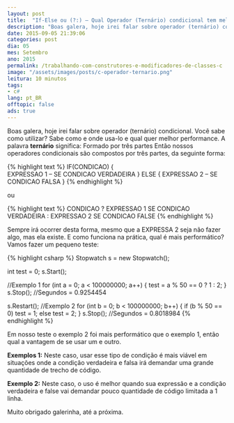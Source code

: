 ```yaml
---
layout: post
title:  "If-Else ou (?:) – Qual Operador (Ternário) condicional tem melhor performance"
description: "Boas galera, hoje irei falar sobre operador (ternário) condicional. Você sabe como utilizar? Sabe como e onde usa-lo e qual quer melhor performance.A palavra ternário significa: Formado por três partes Então nossos operadores condicionais são compostos por três partes, da seguinte forma:"
date: 2015-09-05 21:39:06
categories: post 
dia: 05
mes: Setembro
ano: 2015
permalink: /trabalhando-com-construtores-e-modificadores-de-classes-c
image: "/assets/images/posts/c-operador-ternario.png"
leitura: 10 minutos
tags:
- c#
lang: pt_BR
offtopic: false
ads: true
---
```


Boas galera, hoje irei falar sobre operador (ternário) condicional. Você sabe como utilizar? Sabe como e onde usa-lo e qual quer melhor performance.
A palavra **ternário** significa: Formado por três partes
Então nossos operadores condicionais são compostos por três partes, da seguinte forma:

{% highlight text %}
IF(CONDICAO)
{	
         EXPRESSAO 1 – SE CONDICAO VERDADEIRA
}
ELSE
{
	EXPRESSAO 2 – SE CONDICAO FALSA
}
{% endhighlight %}

ou

{% highlight text %}
CONDICAO ? EXPRESSAO 1 SE CONDICAO VERDADEIRA : EXPRESSAO 2 SE CONDICAO FALSE
{% endhighlight %}

Sempre irá ocorrer desta forma, mesmo que a EXPRESSA 2 seja não fazer algo, mas ela existe.
E como funciona na prática, qual é mais performático?
Vamos fazer um pequeno teste:

{% highlight csharp %}
Stopwatch s = new Stopwatch();

int test = 0;
s.Start();
		
//Exemplo 1
for (int a = 0; a < 100000000; a++)
{
     test = a % 50 == 0 ? 1 : 2;
}
s.Stop();
//Segundos = 0.9254454

s.Restart();
//Exemplo 2
for (int b = 0; b < 100000000; b++)
{
   if (b % 50 == 0)
        test = 1;
   else
        test = 2;
}
s.Stop();
//Segundos =  0.8018984
{% endhighlight %}

Em nosso teste o exemplo 2 foi mais performático que o exemplo 1, então qual a vantagem de se usar um e outro.

**Exemplos 1:**
Neste caso, usar esse tipo de condição é mais viável em situações onde a condição verdadeira e falsa irá demandar uma grande quantidade de trecho de código.

**Exemplo 2:** 
Neste caso, o uso é melhor quando sua expressão e a condição verdadeira e false vai demandar pouco quantidade de código limitada a 1 linha.

Muito obrigado galerinha, até a próxima.
